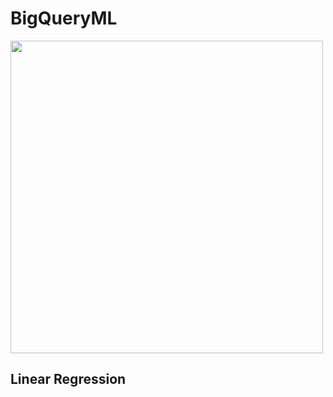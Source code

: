 # BigQueryML

<img src="https://github.com/kmu973/BigQueryML/assets/70645899/9dd176b7-0c04-4e5f-a6ff-895582fb7e8c" width="500">




## Linear Regression

